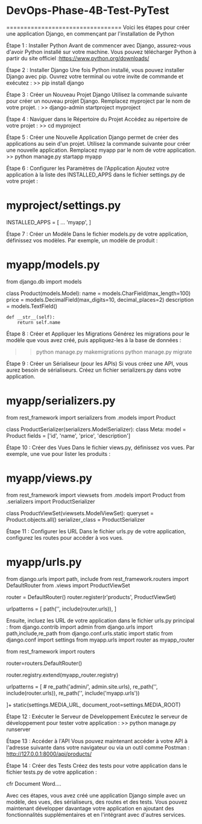 # DevOps-Phase-4B-Test-PyTest
=================================
Voici les étapes pour créer une application Django, en commençant par l'installation de Python

Étape 1 : Installer Python
Avant de commencer avec Django, assurez-vous d'avoir Python installé sur votre machine. Vous pouvez télécharger Python à partir du site officiel :https://www.python.org/downloads/

Étape 2 : Installer Django
Une fois Python installé, vous pouvez installer Django avec pip. Ouvrez votre terminal ou votre invite de commande et exécutez : >> pip install django

Étape 3 : Créer un Nouveau Projet Django
Utilisez la commande suivante pour créer un nouveau projet Django. Remplacez myproject par le nom de votre projet. : >> django-admin startproject myproject

Étape 4 : Naviguer dans le Répertoire du Projet
Accédez au répertoire de votre projet : >> cd myproject

Étape 5 : Créer une Nouvelle Application
Django permet de créer des applications au sein d'un projet. Utilisez la commande suivante pour créer une nouvelle application. Remplacez myapp par le nom de votre application. >> python manage.py startapp myapp

Étape 6 : Configurer les Paramètres de l'Application
Ajoutez votre application à la liste des INSTALLED_APPS dans le fichier settings.py de votre projet : 
# myproject/settings.py

INSTALLED_APPS = [
    ...
    'myapp',
]

Étape 7 : Créer un Modèle
Dans le fichier models.py de votre application, définissez vos modèles. Par exemple, un modèle de produit :
# myapp/models.py

from django.db import models

class Product(models.Model):
    name = models.CharField(max_length=100)
    price = models.DecimalField(max_digits=10, decimal_places=2)
    description = models.TextField()

    def __str__(self):
        return self.name

Étape 8 : Créer et Appliquer les Migrations
Générez les migrations pour le modèle que vous avez créé, puis appliquez-les à la base de données :
>>python manage.py makemigrations
>>python manage.py migrate

Étape 9 : Créer un Sérialiseur (pour les APIs)
Si vous créez une API, vous aurez besoin de sérialiseurs. Créez un fichier serializers.py dans votre application.

# myapp/serializers.py

from rest_framework import serializers
from .models import Product

class ProductSerializer(serializers.ModelSerializer):
    class Meta:
        model = Product
        fields = ['id', 'name', 'price', 'description']


Étape 10 : Créer des Vues
Dans le fichier views.py, définissez vos vues. Par exemple, une vue pour lister les produits :
# myapp/views.py

from rest_framework import viewsets
from .models import Product
from .serializers import ProductSerializer

class ProductViewSet(viewsets.ModelViewSet):
    queryset = Product.objects.all()
    serializer_class = ProductSerializer


Étape 11 : Configurer les URL
Dans le fichier urls.py de votre application, configurez les routes pour accéder à vos vues.
# myapp/urls.py


from django.urls import path, include
from rest_framework.routers import DefaultRouter
from .views import ProductViewSet

router = DefaultRouter()
router.register(r'products', ProductViewSet)

urlpatterns = [
    path('', include(router.urls)),
]

Ensuite, incluez les URL de votre application dans le fichier urls.py principal :
from django.contrib import admin
from django.urls import path,include,re_path
from django.conf.urls.static import static
from django.conf import settings
from myapp.urls import router as myapp_router

from rest_framework import routers

router=routers.DefaultRouter()

router.registry.extend(myapp_router.registry)

urlpatterns = [
    # re_path('admin/', admin.site.urls),
    re_path('', include(router.urls)),
    re_path('', include('myapp.urls'))
    
    
]+ static(settings.MEDIA_URL, document_root=settings.MEDIA_ROOT)


Étape 12 : Exécuter le Serveur de Développement
Exécutez le serveur de développement pour tester votre application : >> python manage.py runserver

Étape 13 : Accéder à l'API
Vous pouvez maintenant accéder à votre API à l'adresse suivante dans votre navigateur ou via un outil comme Postman :
http://127.0.0.1:8000/api/products/

Étape 14 : Créer des Tests
Créez des tests pour votre application dans le fichier tests.py de votre application : 
 
 cfr Document Word....

Avec ces étapes, vous avez créé une application Django simple avec un modèle, des vues, des sérialiseurs, des routes et des tests. Vous pouvez maintenant développer davantage votre application en ajoutant des fonctionnalités supplémentaires et en l'intégrant avec d'autres services.
